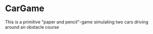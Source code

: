 CarGame
=======

This is a primitive "paper and pencil"-game simulating two cars driving around an obstacle course
